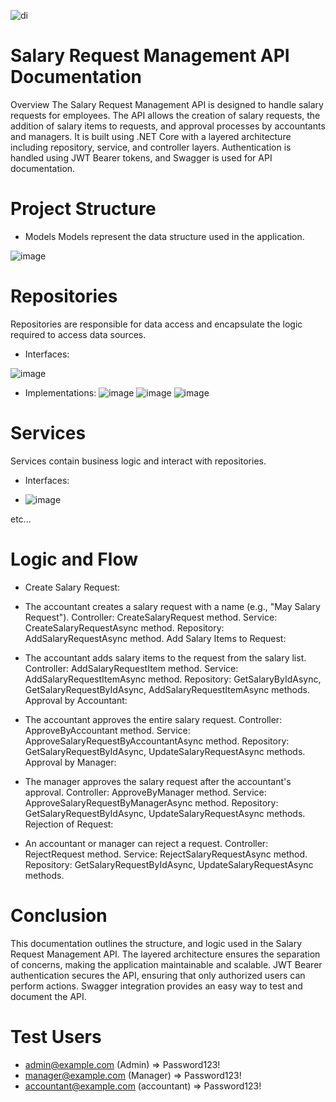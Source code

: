 ![di](https://github.com/ObaiBasheer/PayrollManagementSystem/assets/53649412/4bd8193a-ff6a-4a3b-ac6e-5935af65d538)




# Salary Request Management API Documentation
Overview
The Salary Request Management API is designed to handle salary requests for employees. The API allows the creation of salary requests, the addition of salary items to requests, and approval processes by accountants and managers. It is built using .NET Core with a layered architecture including repository, service, and controller layers. Authentication is handled using JWT Bearer tokens, and Swagger is used for API documentation.

# Project Structure
- Models
    Models represent the data structure used in the application.

![image](https://github.com/ObaiBasheer/PayrollManagementSystem/assets/53649412/c8b832df-68d7-49fa-83d7-3dc83347002f)

# Repositories
   Repositories are responsible for data access and encapsulate the logic required to access data sources.

- Interfaces:


![image](https://github.com/ObaiBasheer/PayrollManagementSystem/assets/53649412/8f462fdc-662b-43e8-ace8-803e4b14558a)

 - Implementations:
![image](https://github.com/ObaiBasheer/PayrollManagementSystem/assets/53649412/3272626b-aeff-48de-9952-dc30e70d7039)
![image](https://github.com/ObaiBasheer/PayrollManagementSystem/assets/53649412/18fd048d-0da0-466a-8181-4995d137bad0)
![image](https://github.com/ObaiBasheer/PayrollManagementSystem/assets/53649412/d240b234-0ebe-4a99-977e-ffb2f287c2cb)

# Services
   Services contain business logic and interact with repositories.

- Interfaces:

- ![image](https://github.com/ObaiBasheer/PayrollManagementSystem/assets/53649412/54978229-9cbd-493a-92d7-8559df5cb83b)


etc...


# Logic and Flow
 - Create Salary Request:

 - The accountant creates a salary request with a name (e.g., "May Salary Request").
Controller: CreateSalaryRequest method.
Service: CreateSalaryRequestAsync method.
Repository: AddSalaryRequestAsync method.
Add Salary Items to Request:

- The accountant adds salary items to the request from the salary list.
Controller: AddSalaryRequestItem method.
Service: AddSalaryRequestItemAsync method.
Repository: GetSalaryByIdAsync, GetSalaryRequestByIdAsync, AddSalaryRequestItemAsync methods.
Approval by Accountant:

- The accountant approves the entire salary request.
Controller: ApproveByAccountant method.
Service: ApproveSalaryRequestByAccountantAsync method.
Repository: GetSalaryRequestByIdAsync, UpdateSalaryRequestAsync methods.
Approval by Manager:

- The manager approves the salary request after the accountant's approval.
Controller: ApproveByManager method.
Service: ApproveSalaryRequestByManagerAsync method.
Repository: GetSalaryRequestByIdAsync, UpdateSalaryRequestAsync methods.
Rejection of Request:

- An accountant or manager can reject a request.
Controller: RejectRequest method.
Service: RejectSalaryRequestAsync method.
Repository: GetSalaryRequestByIdAsync, UpdateSalaryRequestAsync methods.


# Conclusion
This documentation outlines the structure,  and logic used in the Salary Request Management API. The layered architecture ensures the separation of concerns, making the application maintainable and scalable. JWT Bearer authentication secures the API, ensuring that only authorized users can perform actions. Swagger integration provides an easy way to test and document the API.


# Test Users 
 - admin@example.com (Admin) => Password123!
 - manager@example.com (Manager) => Password123!
 - accountant@example.com (accountant) => Password123!





